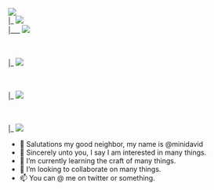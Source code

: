
<img src="https://img.shields.io/badge/Folder Of Some Skills I Have-000000?style-for-the-badge"></img>
<br>
|_      <img src="https://img.shields.io/badge/Lua-000000?style=for-the-badge&logo=lua&logoColor=white"></img>
<br>
|___     <img src="https:img.shields.io/badge/TIC-80-FFFFFF?style=for-the-badge&logo=tic80&logoColor=white"></img>

<br><br>
|_      <img src="https://img.shields.io/badge/Dart-000000?style=for-the-badge&logo=dart&logoColor=black"></img>


<br><br>
|_      <img src="https://img.shields.io/badge/HTML5-000000?style=for-the-badge&logo=HTML5&logoColor=white"></img>


<br><br>
|_      <img src="https://img.shields.io/badge/C++-000000?style=for-the-badge&logo=HTML5&logoColor=black"></img>


- 👋 Salutations my good neighbor, my name is @minidavid
- 👀 Sincerely unto you, I say I am interested in many things.
- 🌱 I’m currently learning the craft of many things.
- 💞️ I’m looking to collaborate on many things.
- 📫 You can @ me on twitter or something.

<!---
minidavid/minidavid is a ✨ special ✨ repository because its `README.md` (this file) appears on your GitHub profile.
You can click the Preview link to take a look at your changes.
--->
